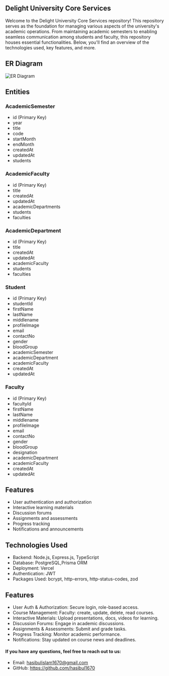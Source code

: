 ## Delight University Core Services

Welcome to the Delight University Core Services repository! This repository serves as the foundation for managing various aspects of the university's academic operations. From maintaining academic semesters to enabling seamless communication among students and faculty, this repository houses essential functionalities. Below, you'll find an overview of the technologies used, key features, and more.

## ER Diagram

<img src="https://i.ibb.co/bgRjbws/umDM.png" alt="ER Diagram"></img>

## Entities

### AcademicSemester

- id (Primary Key)
- year
- title
- code
- startMonth
- endMonth
- createdAt
- updatedAt
- students

### AcademicFaculty

- id (Primary Key)
- title
- createdAt
- updatedAt
- academicDepartments
- students
- faculties

### AcademicDepartment

- id (Primary Key)
- title
- createdAt
- updatedAt
- academicFaculty
- students
- faculties

### Student

- id (Primary Key)
- studentId
- firstName
- lastName
- middlename
- profileImage
- email
- contactNo
- gender
- bloodGroup
- academicSemester
- academicDepartment
- academicFaculty
- createdAt
- updatedAt

### Faculty

- id (Primary Key)
- facultyId
- firstName
- lastName
- middlename
- profileImage
- email
- contactNo
- gender
- bloodGroup
- designation
- academicDepartment
- academicFaculty
- createdAt
- updatedAt

## Features

- User authentication and authorization
- Interactive learning materials
- Discussion forums
- Assignments and assessments
- Progress tracking
- Notifications and announcements

## Technologies Used

- Backend: Node.js, Express.js, TypeScript
- Database: PostgreSQL,Prisma ORM
- Deployment: Vercel
- Authentication: JWT
- Packages Used: bcrypt, http-errors, http-status-codes, zod

## Features

- User Auth & Authorization: Secure login, role-based access.
- Course Management: Faculty: create, update, delete, read courses.
- Interactive Materials: Upload presentations, docs, videos for learning.
- Discussion Forums: Engage in academic discussions.
- Assignments & Assessments: Submit and grade tasks.
- Progress Tracking: Monitor academic performance.
- Notifications: Stay updated on course news and deadlines.

#### If you have any questions, feel free to reach out to us:

- Email: hasibulislam1670@gmail.com
- GitHub: https://github.com/hasibul1670
